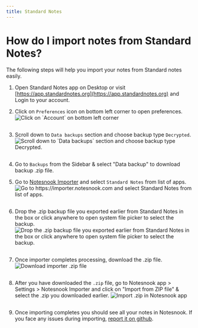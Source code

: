 ```yaml
---
title: Standard Notes
---
```


# How do I import notes from Standard Notes?

The following steps will help you import your notes from Standard notes easily.

1. Open Standard Notes app on Desktop or visit [https://app.standardnotes.org](https://app.standardnotes.org) and Login to your account.
2. Click on `Preferences` icon on bottom left corner to open preferences.
   <img style="margin-bottom:15px;" src="/static/standard-notes-importer/1.png" alt="Click on `Account` on bottom left corner"/>

3. Scroll down to `Data backups` section and choose backup type `Decrypted`.
   <img style="margin-bottom:15px;" src="/static/standard-notes-importer/2.png" alt="Scroll down to `Data backups` section and choose backup type Decrypted."/>

4. Go to `Backups` from the Sidebar & select "Data backup" to download backup .zip file.

5. Go to [Notesnook Importer](https://importer.notesnook.com) and select `Standard Notes` from list of apps.
   <img style="margin-bottom:15px;" src="/static/standard-notes-importer/3.png" alt="Go to https://importer.notesnook.com and select Standard Notes from list of apps."/>

6. Drop the .zip backup file you exported earlier from Standard Notes in the box or click anywhere to open system file picker to select the backup.
   <img style="margin-bottom:15px;" src="/static/standard-notes-importer/4.png" alt="Drop the .zip backup file you exported earlier from Standard Notes in the box or click anywhere to open system file picker to select the backup."/>

7. Once importer completes processing, download the .zip file.
   <img style="margin-bottom:15px;" src="/static/standard-notes-importer/5.png" alt="Download importer .zip file"/>

8. After you have downloaded the `.zip` file, go to Notesnook app > Settings > Notesnook Importer and click on "Import from ZIP file" & select the .zip you downloaded earlier.
   <img style="margin-bottom:15px;" src="/static/import-zip-app.png" alt="Import .zip in Notesnook app"/>

9. Once importing completes you should see all your notes in Notesnook. If you face any issues during importing, [report it on github](https://github.com/streetwriters/notesnook).
